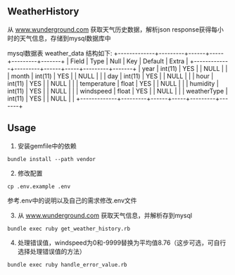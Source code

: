 ## WeatherHistory
从 www.wunderground.com 获取天气历史数据，解析json response获得每小时的天气信息，存储到mysql数据库中

mysql数据表 weather_data 结构如下:
+-------------+---------+------+-----+---------+-------+
| Field       | Type    | Null | Key | Default | Extra |
+-------------+---------+------+-----+---------+-------+
| year        | int(11) | YES  |     | NULL    |       |
| month       | int(11) | YES  |     | NULL    |       |
| day         | int(11) | YES  |     | NULL    |       |
| hour        | int(11) | YES  |     | NULL    |       |
| temperature | float   | YES  |     | NULL    |       |
| humidity    | int(11) | YES  |     | NULL    |       |
| windspeed   | float   | YES  |     | NULL    |       |
| weatherType | int(11) | YES  |     | NULL    |       |
+-------------+---------+------+-----+---------+-------+


## Usage
1. 安装gemfile中的依赖
```
bundle install --path vendor
```

2. 修改配置
```
cp .env.example .env
```
参考.env中的说明以及自己的需求修改.env文件

3. 从 www.wunderground.com 获取天气信息，并解析存到mysql
```
bundle exec ruby get_weather_history.rb
```

4. 处理错误值，windspeed为0和-9999替换为平均值8.76（这步可选，可自行选择处理错误值的方法）
```
bundle exec ruby handle_error_value.rb
```


